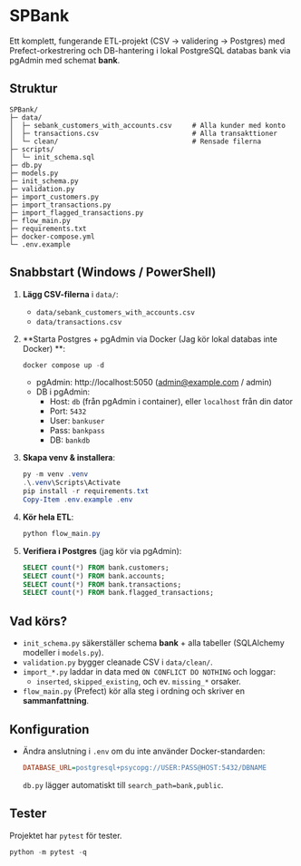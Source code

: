 
# SPBank

Ett komplett, fungerande ETL-projekt (CSV → validering → Postgres) med Prefect-orkestrering och DB-hantering i lokal PostgreSQL databas bank via pgAdmin med schemat **bank**.

## Struktur
```
SPBank/
├─ data/
│  ├─ sebank_customers_with_accounts.csv     # Alla kunder med konto
│  ├─ transactions.csv                       # Alla transakttioner
│  └─ clean/                                 # Rensade filerna
├─ scripts/
│  └─ init_schema.sql
├─ db.py
├─ models.py
├─ init_schema.py
├─ validation.py
├─ import_customers.py
├─ import_transactions.py
├─ import_flagged_transactions.py
├─ flow_main.py
├─ requirements.txt
├─ docker-compose.yml
└─ .env.example
```

## Snabbstart (Windows / PowerShell)
1. **Lägg CSV-filerna** i `data/`:
   - `data/sebank_customers_with_accounts.csv`
   - `data/transactions.csv`

2. **Starta Postgres + pgAdmin via Docker (Jag kör lokal databas inte Docker) **:
   ```powershell
   docker compose up -d
   ```
   - pgAdmin: http://localhost:5050 (admin@example.com / admin)
   - DB i pgAdmin:
     - Host: `db` (från pgAdmin i container), eller `localhost` från din dator
     - Port: `5432`
     - User: `bankuser`
     - Pass: `bankpass`
     - DB:   `bankdb`

3. **Skapa venv & installera**:
   ```powershell
   py -m venv .venv
   .\.venv\Scripts\Activate
   pip install -r requirements.txt
   Copy-Item .env.example .env
   ```

4. **Kör hela ETL**:
   ```powershell
   python flow_main.py
   ```

5. **Verifiera i Postgres** (jag kör via pgAdmin):
   ```sql
   SELECT count(*) FROM bank.customers;
   SELECT count(*) FROM bank.accounts;
   SELECT count(*) FROM bank.transactions;
   SELECT count(*) FROM bank.flagged_transactions;
   ```

## Vad körs?
- `init_schema.py` säkerställer schema **bank** + alla tabeller (SQLAlchemy modeller i `models.py`).  
- `validation.py` bygger cleanade CSV i `data/clean/`.  
- `import_*.py` laddar in data med `ON CONFLICT DO NOTHING` och loggar:
  - `inserted`, `skipped_existing`, och ev. `missing_*` orsaker.
- `flow_main.py` (Prefect) kör alla steg i ordning och skriver en **sammanfattning**.

## Konfiguration
- Ändra anslutning i `.env` om du inte använder Docker-standarden:
  ```ini
  DATABASE_URL=postgresql+psycopg://USER:PASS@HOST:5432/DBNAME
  ```
  `db.py` lägger automatiskt till `search_path=bank,public`.

## Tester
Projektet har `pytest` för tester.
```powershell
python -m pytest -q
```


